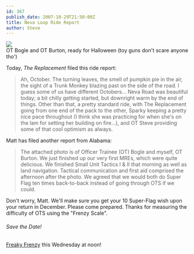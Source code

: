 ```yaml
---
id: 367
publish_date: 2007-10-29T21:50:00Z
title: Neva Loop Ride Report
author: Steve
---
```


[![](http://lh4.ggpht.com/_zoD15FRZxcs/SuIJPDjFq5I/AAAAAAAABeM/hF5Jbpkq4GU/s2400/07-10-28_OTS.JPG)](http://picasaweb.google.com/lh/photo/r2QC9bsv5eXE4iM7qg2hnw?feat=embedwebsite)  
OT Bogle and OT Burton, ready for Halloween (toy guns don't scare anyone tho')

Today, _The Replacement_ filed this ride report:

> Ah, October. The turning leaves, the smell of pumpkin pie in the air, the sight of a Trunk Monkey blazing past on the side of the road. I guess some of us have different Octobers… Neva Road was beautiful today; a bit chilly getting started, but downright warm by the end of things. Other than that, a pretty standard ride, with The Replacement going from one end of the pack to the other, Sparky keeping a pretty nice pace throughout (I think she was practicing for when she's on the lam for setting her building on fire…), and OT Steve providing some of that cool optimism as always.

Matt has filed another report from Alabama:

> The attached photo is of Officer Trainee (OT) Bogle and myself, OT Burton. We just finished up our very first MREs, which were quite delicious. We finished Small Unit Tactics I & II that morning as well as land navigation. Tactical communication and first aid comprised the afternoon after the photo. We agreed that we would both do Super Flag ten times back-to-back instead of going through OTS if we could.

Don't worry, Matt. We'll make sure you get your 10 Super-Flag wish upon your return in December. Please come prepared. Thanks for measuring the difficulty of OTS using the "Frenzy Scale".

###### Save the Date!

[Freaky Frenzy](http://picasaweb.google.com/flagstafffrenzy/FirstFreakyFrenzy) this Wednesday at noon!
